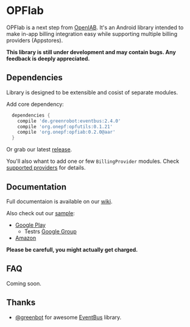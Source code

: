 # OPFIab
OPFIab is a next step from [OpenIAB](https://github.com/onepf/OpenIAB). It's an Android library intended to make in-app billing integration easy while supporting multiple billing providers (Appstores).

**This library is still under development and may contain bugs. Any feedback is deeply appreciated.**

## Dependencies
Library is designed to be extensible and cosist of separate modules.

Add core dependency:
```groovy
  dependencies {
    compile 'de.greenrobot:eventbus:2.4.0'
    compile 'org.onepf:opfutils:0.1.21'
    compile 'org.onepf:opfiab:0.2.0@aar'
  }
```
Or grab our latest [release](https://github.com/onepf/OPFIab/releases).

You'll also whant to add one or few `BillingProvider` modules. Check [supported providers](https://github.com/onepf/OPFIab/wiki#supported-billing-providers) for details. 

## Documentation
Full documentaion is available on our [wiki](https://github.com/onepf/OPFIab/wiki).

Also check out our [sample](https://github.com/onepf/OPFIab/tree/master/samples/trivialdrive):
* [Google Play](https://play.google.com/store/apps/details?id=org.onepf.opfiab.trivialdrive)
  * Testrs [Google Group](https://groups.google.com/forum/#!members/opfiab_testers)
* [Amazon](http://www.amazon.com/OPF-Test-Account-OPFIab-Trivial/dp/B00W9TY70E/)

**Please be carefull, you might actually get charged.**

## FAQ
Coming soon.

## Thanks
* [@greenbot](https://github.com/greenrobot) for awesome [EventBus](https://github.com/greenrobot/EventBus) library.

